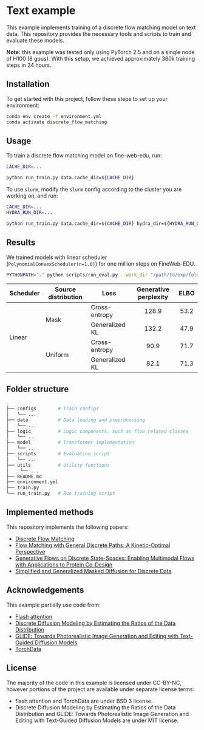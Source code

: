 # Text example

This example implements training of a discrete flow matching model on text data. This repository provides the necessary tools and scripts to train and evaluate these models.

**Note:** this example was tested only using PyTorch 2.5 and on a single node of H100 (8 gpus). With this setup, we achieved approximately 380k training steps in 24 hours.

## Installation

To get started with this project, follow these steps to set up your environment:

```bash
conda env create -f environment.yml
conda activate discrete_flow_matching
```

## Usage

To train a discrete flow matching model on fine-web-edu, run:

```bash
CACHE_DIR=...

python run_train.py data.cache_dir=${CACHE_DIR}
```

To use `slurm`, modify the `slurm` config according to the cluster you are working on, and run:
```bash
CACHE_DIR=...
HYDRA_RUN_DIR=...

python run_train.py data.cache_dir=${CACHE_DIR} hydra_dir=${HYDRA_RUN_DIR} -m &
```

## Results

We trained models with linear scheduler (`PolynomialConvexScheduler(n=1.0)`) for one million steps on FineWeb-EDU.

```bash
PYTHONPATH="." python scripts/run_eval.py --work_dir "/path/to/exp/folder" --ngpus 8 --eval_elbo --eval_perplexity
```

<table>
    <thead>
        <tr>
            <th>Scheduler</th>
            <th>Source distribution</th>
            <th>Loss</th>
            <th>Generative perplexity</th>
            <th>ELBO</th>
        </tr>
    </thead>
    <tbody>
        <tr>
            <td rowspan=4>Linear</td>
            <td rowspan=2>Mask</td>
            <td>Cross-entropy</td>
            <td><center>128.9</center></td>
            <td><center>53.2</center></td>
        </tr>
        <tr>
            <td>Generalized KL</td>
            <td><center>132.2</center></td>
            <td><center>47.9</center></td>
        </tr>
        <tr>
            <td rowspan=2>Uniform</td>
            <td>Cross-entropy</td>
            <td><center>90.9</center></td>
            <td><center>71.7</center></td>
        </tr>
        <tr>
            <td>Generalized KL</td>
            <td><center>82.1</center></td>
            <td><center>71.3</center></td>
        </tr>
    </tbody>
</table>

## Folder structure

```bash
.
├── configs        # Train configs
│   └── ...
├── data           # Data loading and preprocessing
│   └── ...
├── logic          # Logic components, such as flow related classes
│   └── ...
├── model          # Transformer implementation
│   └── ...
├── scripts        # Evaluation script
│   └── ...
├── utils          # Utility functions
│    └── ...
├── README.md
├── environment.yml
├── train.py
└── run_train.py   # Run training script
```

## Implemented methods

This repository implements the following papers:
- [Discrete Flow Matching](https://arxiv.org/abs/2407.15595)
- [Flow Matching with General Discrete Paths: A Kinetic-Optimal Perspective](https://arxiv.org/abs/2412.03487)
- [Generative Flows on Discrete State-Spaces: Enabling Multimodal Flows with Applications to Protein Co-Design](https://arxiv.org/abs/2402.04997)
- [Simplified and Generalized Masked Diffusion for Discrete Data](https://arxiv.org/abs/2406.04329)


## Acknowledgements

This example partially use code from:
- [Flash attention](https://github.com/Dao-AILab/flash-attention)
- [Discrete Diffusion Modeling by Estimating the Ratios of the Data Distribution](https://github.com/louaaron/Score-Entropy-Discrete-Diffusion)
- [GLIDE: Towards Photorealistic Image Generation and Editing with Text-Guided Diffusion Models](https://github.com/openai/glide-text2im/)
- [TorchData](https://github.com/pytorch/data/tree/main)

## License

The majority of the code in this example is licensed under CC-BY-NC, however portions of the project are available under separate license terms: 
- flash attention and TorchData are under BSD 3 license.
- Discrete Diffusion Modeling by Estimating the Ratios of the Data Distribution and GLIDE: Towards Photorealistic Image Generation and Editing with Text-Guided Diffusion Models are under MIT license.